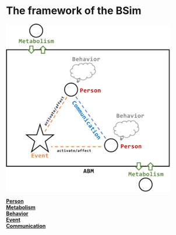# The framework of the BSim

<div align="left">
<img src="/pic/Pr.svg" width="450">
</div>

[**Person**](/manual/_cls_Person.md)
<br>
[**Metabolism**](/manual/_int_EmergeAndSink.md)
<br>
[**Behavior**](/manual/Behaviour.md)
<br>
[**Event**](/manual/Event.md)
<br>
[**Communication**](/manual/Communication.md)
